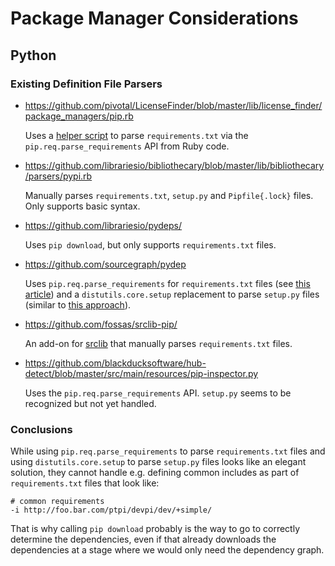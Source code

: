# Package Manager Considerations

## Python

### Existing Definition File Parsers

- https://github.com/pivotal/LicenseFinder/blob/master/lib/license_finder/package_managers/pip.rb

  Uses a [helper script](https://github.com/pivotal/LicenseFinder/blob/master/bin/license_finder_pip.py) to parse `requirements.txt` via the `pip.req.parse_requirements` API from Ruby code.

- https://github.com/librariesio/bibliothecary/blob/master/lib/bibliothecary/parsers/pypi.rb

  Manually parses `requirements.txt`, `setup.py` and `Pipfile{.lock}` files. Only supports basic syntax.

- https://github.com/librariesio/pydeps/

  Uses `pip download`, but only supports `requirements.txt` files.

- https://github.com/sourcegraph/pydep

  Uses `pip.req.parse_requirements` for `requirements.txt` files (see [this article](http://jelly.codes/articles/python-pip-module/)) and a `distutils.core.setup` replacement to parse `setup.py` files (similar to [this approach](https://stackoverflow.com/a/27790447/1127485)).

- https://github.com/fossas/srclib-pip/

  An add-on for [srclib](https://github.com/sourcegraph/srclib) that manually parses `requirements.txt` files.

- https://github.com/blackducksoftware/hub-detect/blob/master/src/main/resources/pip-inspector.py

  Uses the `pip.req.parse_requirements` API. `setup.py` seems to be recognized but not yet handled.

### Conclusions

While using `pip.req.parse_requirements` to parse `requirements.txt` files and using `distutils.core.setup` to parse `setup.py` files looks like an elegant solution, they cannot handle e.g. defining common includes as part of `requirements.txt` files that look like:

    # common requirements
    -i http://foo.bar.com/ptpi/devpi/dev/+simple/

That is why calling `pip download` probably is the way to go to correctly determine the dependencies, even if that already downloads the dependencies at a stage where we would only need the dependency graph.
